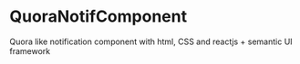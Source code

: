 # QuoraNotifComponent
Quora like notification component with html, CSS and reactjs + semantic UI framework

